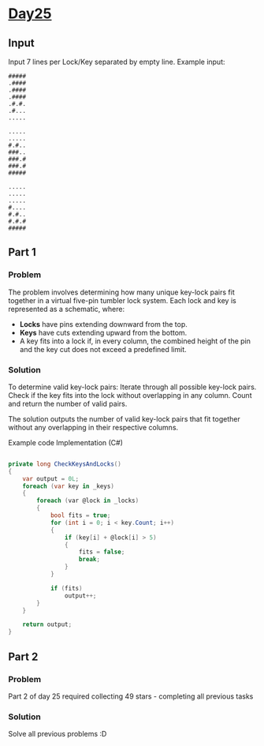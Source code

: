 # [Day25](https://adventofcode.com/2024/day/25)

## Input
Input 7 lines per Lock/Key separated by empty line.
Example input:

```
#####
.####
.####
.####
.#.#.
.#...
.....

.....
.....
#.#..
###..
###.#
###.#
#####

.....
.....
.....
#....
#.#..
#.#.#
#####
```

## Part 1

### Problem

The problem involves determining how many unique key-lock pairs fit together in a virtual five-pin tumbler lock system. Each lock and key is represented as a schematic, where:

- **Locks** have pins extending downward from the top.
- **Keys** have cuts extending upward from the bottom.
- A key fits into a lock if, in every column, the combined height of the pin and the key cut does not exceed a predefined limit.

### Solution

To determine valid key-lock pairs:
Iterate through all possible key-lock pairs.
Check if the key fits into the lock without overlapping in any column.
Count and return the number of valid pairs.

The solution outputs the number of valid key-lock pairs that fit together without any overlapping in their respective columns.

Example code Implementation (C#)

```csharp

private long CheckKeysAndLocks()
{
    var output = 0L;
    foreach (var key in _keys)
    {
        foreach (var @lock in _locks)
        {
            bool fits = true;
            for (int i = 0; i < key.Count; i++)
            {
                if (key[i] + @lock[i] > 5)
                {
                    fits = false;
                    break;
                }
            }

            if (fits)
                output++;
        }
    }

    return output;
}
```

## Part 2

### Problem
Part 2 of day 25 required collecting 49 stars - completing all previous tasks

### Solution
Solve all previous problems :D


